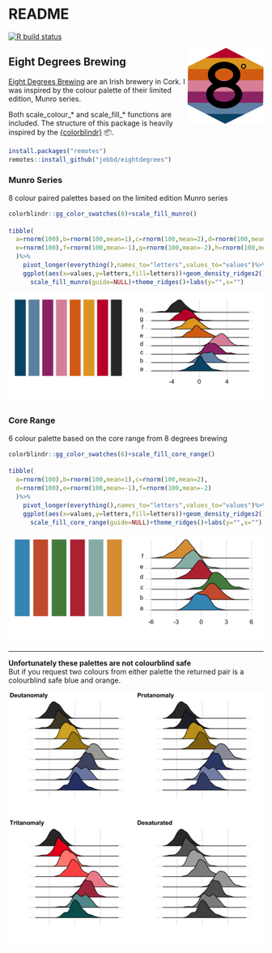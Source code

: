 README
================

<!-- badges: start -->

[![R build
status](https://github.com/jebbd/eightdegrees/workflows/R-CMD-check/badge.svg)](https://github.com/jebbd/eightdegrees/actions)
<!-- badges: end -->
<img align="right" src="inst/pngs/hex_sticker.png" width=150 height=150>

## Eight Degrees Brewing

[Eight Degrees Brewing](https://www.eightdegrees.ie/) are an Irish
brewery in Cork. I was inspired by the colour palette of their limited
edition, Munro series.

Both scale\_colour\_\* and scale\_fill\_\* functions are included. The
structure of this package is heavily inspired by the
[{colorblindr}](https://github.com/clauswilke/colorblindr) 📦.

``` r
install.packages("remotes")
remotes::install_github("jebbd/eightdegrees")
```

### Munro Series

8 colour paired palettes based on the limited edition Munro series

``` r
colorblindr::gg_color_swatches(8)+scale_fill_munro()

tibble(
  a=rnorm(100),b=rnorm(100,mean=1),c=rnorm(100,mean=2),d=rnorm(100,mean=3),
  e=rnorm(100),f=rnorm(100,mean=-1),g=rnorm(100,mean=-2),h=rnorm(100,mean=-3)
  )%>%
    pivot_longer(everything(),names_to="letters",values_to="values")%>%
    ggplot(aes(x=values,y=letters,fill=letters))+geom_density_ridges2()+
      scale_fill_munro(guide=NULL)+theme_ridges()+labs(y="",x="")
```

![munro palette](inst/pngs/munro.png)

### Core Range

6 colour palette based on the core range from 8 degrees brewing

``` r
colorblindr::gg_color_swatches(6)+scale_fill_core_range()

tibble(
  a=rnorm(100),b=rnorm(100,mean=1),c=rnorm(100,mean=2),
  d=rnorm(100),e=rnorm(100,mean=-1),f=rnorm(100,mean=-2)
  )%>%
    pivot_longer(everything(),names_to="letters",values_to="values")%>%
    ggplot(aes(x=values,y=letters,fill=letters))+geom_density_ridges2()+
      scale_fill_core_range(guide=NULL)+theme_ridges()+labs(y="",x="")
```

![core range palette](inst/pngs/core_range.png)

------------------------------------------------------------------------

**Unfortunately these palettes are not colourblind safe**<br> But if you
request two colours from either palette the returned pair is a
colourblind safe blue and orange.

![colorblind grid](inst/pngs/colorblind_grid.png)
